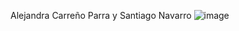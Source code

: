 Alejandra Carreño Parra y Santiago Navarro
![image](https://github.com/user-attachments/assets/505b63b6-0fac-4957-861a-1aade332fa75)
